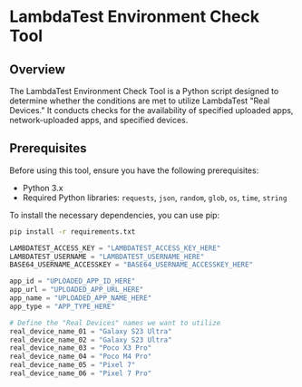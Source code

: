 # LambdaTest Environment Check Tool

## Overview

The LambdaTest Environment Check Tool is a Python script designed to determine whether the conditions are met to utilize LambdaTest "Real Devices." It conducts checks for the availability of specified uploaded apps, network-uploaded apps, and specified devices.

## Prerequisites

Before using this tool, ensure you have the following prerequisites:

- Python 3.x
- Required Python libraries: `requests`, `json`, `random`, `glob`, `os`, `time`, `string`

To install the necessary dependencies, you can use pip:

   ```bash
   pip install -r requirements.txt
   ```
   ```python
   LAMBDATEST_ACCESS_KEY = "LAMBDATEST_ACCESS_KEY_HERE"
   LAMBDATEST_USERNAME = "LAMBDATEST_USERNAME_HERE"
   BASE64_USERNAME_ACCESSKEY = "BASE64_USERNAME_ACCESSKEY_HERE"
   
   app_id = "UPLOADED_APP_ID_HERE"
   app_url = "UPLOADED_APP_URL_HERE"
   app_name = "UPLOADED_APP_NAME_HERE"
   app_type = "APP_TYPE_HERE"
   
   # Define the "Real Devices" names we want to utilize
   real_device_name_01 = "Galaxy S23 Ultra"
   real_device_name_02 = "Galaxy S23 Ultra"
   real_device_name_03 = "Poco X3 Pro"
   real_device_name_04 = "Poco M4 Pro"
   real_device_name_05 = "Pixel 7"
   real_device_name_06 = "Pixel 7 Pro"
   ```


